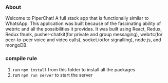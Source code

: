 ### About

Welcome to PiperChat! A full stack app that is functionally similar to WhatsApp. This application was built because of the fascinating ability of webrtc and all the possibilities it provides. It was built using React, Redux, Redux thunk, pusher-chatkit(for private and group messaging), webrtc(for peer-to-peer voice and video calls), socket.io(for signalling), node.js, and mongoDB. 

### compile rule
1. run `npm install` from this folder to install all the packages
2. run `npm run server` to start the server